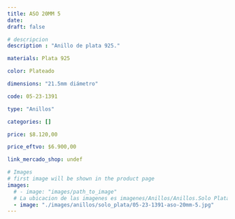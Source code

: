 ```yaml
---
title: ASO 20MM 5
date: 
draft: false

# descripcion
description : "Anillo de plata 925."

materials: Plata 925

color: Plateado

dimensions: "21.5mm diámetro"

code: 05-23-1391

type: "Anillos"

categories: []

price: $8.120,00

price_eftvo: $6.900,00

link_mercado_shop: undef

# Images
# first image will be shown in the product page
images:
  # - image: "images/path_to_image"
  # La ubicacion de las imagenes es imagenes/Anillos/Anillos.Solo Plata/05-23-1391-aso-20mm-5
  - image: "./images/anillos/solo_plata/05-23-1391-aso-20mm-5.jpg"
---
```

